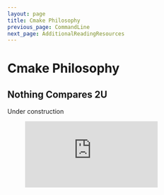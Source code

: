 ```yaml
---
layout: page
title: Cmake Philosophy
previous_page: CommandLine
next_page: AdditionalReadingResources
---
```

# Cmake Philosophy

## Nothing Compares 2U

Under construction

<!-- blank line -->
<figure class="video_container">
  <iframe src="https://www.youtube.com/embed/0-EF60neguk" frameborder="0" allowfullscreen="true"> </iframe>
</figure>
<!-- blank line -->
